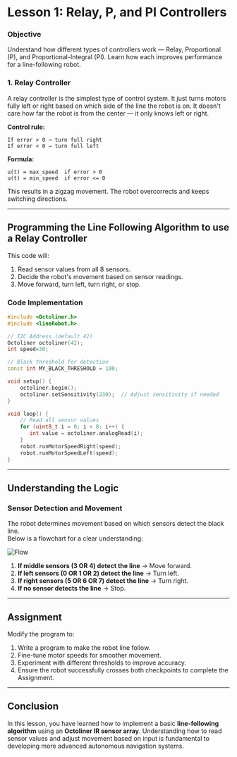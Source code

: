 # **Lesson 1: Relay, P, and PI Controllers**

### Objective

Understand how different types of controllers work — Relay, Proportional (P), and Proportional-Integral (PI). Learn how each improves performance for a line-following robot.

### 1. **Relay Controller**

A relay controller is the simplest type of control system. It just turns motors fully left or right based on which side of the line the robot is on. It doesn't care how far the robot is from the center — it only knows left or right.

**Control rule:**

```
If error > 0 → turn full right
If error < 0 → turn full left
```

**Formula:**

```
u(t) = max_speed  if error > 0
u(t) = min_speed  if error <= 0
```

This results in a zigzag movement. The robot overcorrects and keeps switching directions.

---

## **Programming the Line Following Algorithm to use a Relay Controller**

This code will:

1. Read sensor values from all 8 sensors.
2. Decide the robot's movement based on sensor readings.
3. Move forward, turn left, turn right, or stop.

### **Code Implementation**

```cpp
#include <Octoliner.h>
#include <lineRobot.h>

// I2C Address (default 42)
Octoliner octoliner(42);
int speed=30;

// Black threshold for detection
const int MY_BLACK_THRESHOLD = 100;

void setup() {
    octoliner.begin();
    octoliner.setSensitivity(230);  // Adjust sensitivity if needed
}

void loop() {
    // Read all sensor values
    for (uint8_t i = 0; i < 8; i++) {
       int value = octoliner.analogRead(i);
    }
    robot.runMotorSpeedRight(speed);
    robot.runMotorSpeedLeft(speed);
}
```

---

## **Understanding the Logic**

### **Sensor Detection and Movement**

The robot determines movement based on which sensors detect the black line.  
Below is a flowchart for a clear understanding:

![Flow](https://github.com/pranavk-2003/line-robot-curriculum/blob/assignments/images/module_7/FC.png?raw=True)

1. **If middle sensors (3 OR 4) detect the line** → Move forward.
2. **If left sensors (0 OR 1 OR 2) detect the line** → Turn left.
3. **If right sensors (5 OR 6 OR 7) detect the line** → Turn right.
4. **If no sensor detects the line** → Stop.

---

## **Assignment**

Modify the program to:

1. Write a program to make the robot line follow.
2. Fine-tune motor speeds for smoother movement.
3. Experiment with different thresholds to improve accuracy.
4. Ensure the robot successfully crosses both checkpoints to complete the Assignment.

---

## **Conclusion**

In this lesson, you have learned how to implement a basic **line-following algorithm** using an **Octoliner IR sensor array**. Understanding how to read sensor values and adjust movement based on input is fundamental to developing more advanced autonomous navigation systems.
